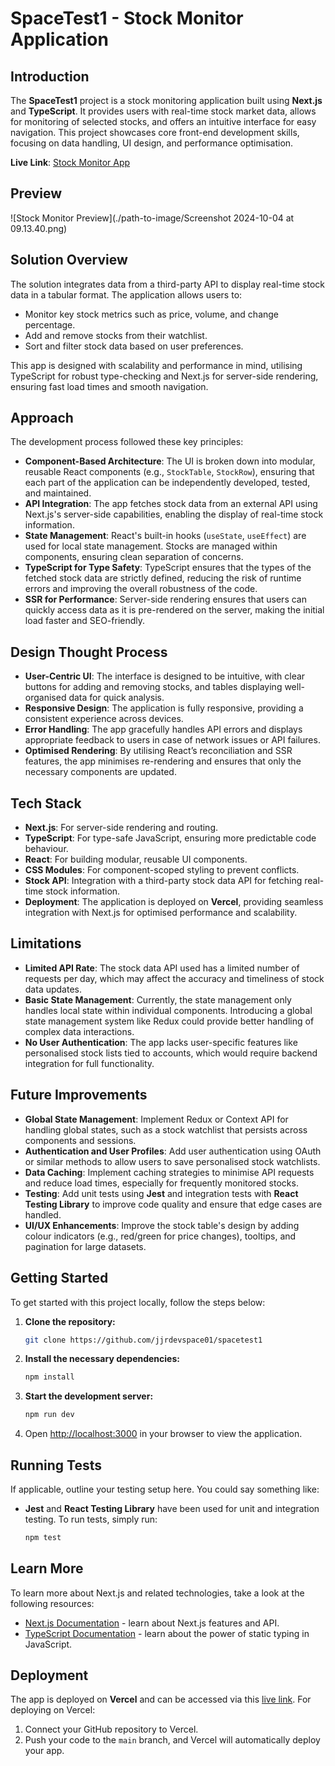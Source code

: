 
# SpaceTest1 - Stock Monitor Application

## Introduction

The **SpaceTest1** project is a stock monitoring application built using **Next.js** and **TypeScript**. It provides users with real-time stock market data, allows for monitoring of selected stocks, and offers an intuitive interface for easy navigation. This project showcases core front-end development skills, focusing on data handling, UI design, and performance optimisation.

**Live Link**: [Stock Monitor App](https://stock-monitor-app.vercel.app/)

## Preview

![Stock Monitor Preview](./path-to-image/Screenshot 2024-10-04 at 09.13.40.png)

## Solution Overview

The solution integrates data from a third-party API to display real-time stock data in a tabular format. The application allows users to:
- Monitor key stock metrics such as price, volume, and change percentage.
- Add and remove stocks from their watchlist.
- Sort and filter stock data based on user preferences.

This app is designed with scalability and performance in mind, utilising TypeScript for robust type-checking and Next.js for server-side rendering, ensuring fast load times and smooth navigation.

## Approach

The development process followed these key principles:

- **Component-Based Architecture**: The UI is broken down into modular, reusable React components (e.g., `StockTable`, `StockRow`), ensuring that each part of the application can be independently developed, tested, and maintained.
- **API Integration**: The app fetches stock data from an external API using Next.js's server-side capabilities, enabling the display of real-time stock information.
- **State Management**: React's built-in hooks (`useState`, `useEffect`) are used for local state management. Stocks are managed within components, ensuring clean separation of concerns.
- **TypeScript for Type Safety**: TypeScript ensures that the types of the fetched stock data are strictly defined, reducing the risk of runtime errors and improving the overall robustness of the code.
- **SSR for Performance**: Server-side rendering ensures that users can quickly access data as it is pre-rendered on the server, making the initial load faster and SEO-friendly.

## Design Thought Process

- **User-Centric UI**: The interface is designed to be intuitive, with clear buttons for adding and removing stocks, and tables displaying well-organised data for quick analysis.
- **Responsive Design**: The application is fully responsive, providing a consistent experience across devices.
- **Error Handling**: The app gracefully handles API errors and displays appropriate feedback to users in case of network issues or API failures.
- **Optimised Rendering**: By utilising React’s reconciliation and SSR features, the app minimises re-rendering and ensures that only the necessary components are updated.

## Tech Stack

- **Next.js**: For server-side rendering and routing.
- **TypeScript**: For type-safe JavaScript, ensuring more predictable code behaviour.
- **React**: For building modular, reusable UI components.
- **CSS Modules**: For component-scoped styling to prevent conflicts.
- **Stock API**: Integration with a third-party stock data API for fetching real-time stock information.
- **Deployment**: The application is deployed on **Vercel**, providing seamless integration with Next.js for optimised performance and scalability.

## Limitations

- **Limited API Rate**: The stock data API used has a limited number of requests per day, which may affect the accuracy and timeliness of stock data updates.
- **Basic State Management**: Currently, the state management only handles local state within individual components. Introducing a global state management system like Redux could provide better handling of complex data interactions.
- **No User Authentication**: The app lacks user-specific features like personalised stock lists tied to accounts, which would require backend integration for full functionality.

## Future Improvements

- **Global State Management**: Implement Redux or Context API for handling global states, such as a stock watchlist that persists across components and sessions.
- **Authentication and User Profiles**: Add user authentication using OAuth or similar methods to allow users to save personalised stock watchlists.
- **Data Caching**: Implement caching strategies to minimise API requests and reduce load times, especially for frequently monitored stocks.
- **Testing**: Add unit tests using **Jest** and integration tests with **React Testing Library** to improve code quality and ensure that edge cases are handled.
- **UI/UX Enhancements**: Improve the stock table's design by adding colour indicators (e.g., red/green for price changes), tooltips, and pagination for large datasets.

## Getting Started

To get started with this project locally, follow the steps below:

1. **Clone the repository:**
   ```bash
   git clone https://github.com/jjrdevspace01/spacetest1
   ```

2. **Install the necessary dependencies:**
   ```bash
   npm install
   ```

3. **Start the development server:**
   ```bash
   npm run dev
   ```

4. Open [http://localhost:3000](http://localhost:3000) in your browser to view the application.

## Running Tests

If applicable, outline your testing setup here. You could say something like:

- **Jest** and **React Testing Library** have been used for unit and integration testing. To run tests, simply run:
  ```bash
  npm test
  ```

## Learn More

To learn more about Next.js and related technologies, take a look at the following resources:

- [Next.js Documentation](https://nextjs.org/docs) - learn about Next.js features and API.
- [TypeScript Documentation](https://www.typescriptlang.org/docs/) - learn about the power of static typing in JavaScript.

## Deployment

The app is deployed on **Vercel** and can be accessed via this [live link](https://stock-monitor-app.vercel.app/). For deploying on Vercel:

1. Connect your GitHub repository to Vercel.
2. Push your code to the `main` branch, and Vercel will automatically deploy your app.
